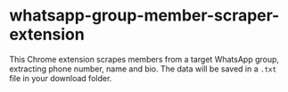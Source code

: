 # whatsapp-group-member-scraper-extension
This Chrome extension scrapes members from a target WhatsApp group, extracting phone number, name and bio. The data will be saved in a `.txt ` file in your download folder.
